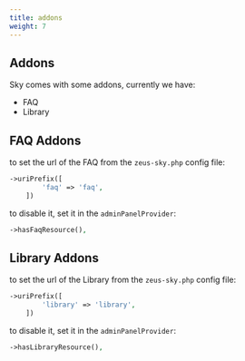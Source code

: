 ```yaml
---
title: addons
weight: 7
---
```


## Addons

Sky comes with some addons, currently we have:

- FAQ
- Library

## FAQ Addons

to set the url of the FAQ from the `zeus-sky.php` config file:

```php
->uriPrefix([
        'faq' => 'faq',
    ])
```

to disable it, set it in the `adminPanelProvider`:
```php
->hasFaqResource(),
```

## Library Addons

to set the url of the Library from the `zeus-sky.php` config file:

```php
->uriPrefix([
        'library' => 'library',
    ])
```

to disable it, set it in the `adminPanelProvider`:
```php
->hasLibraryResource(),
```

